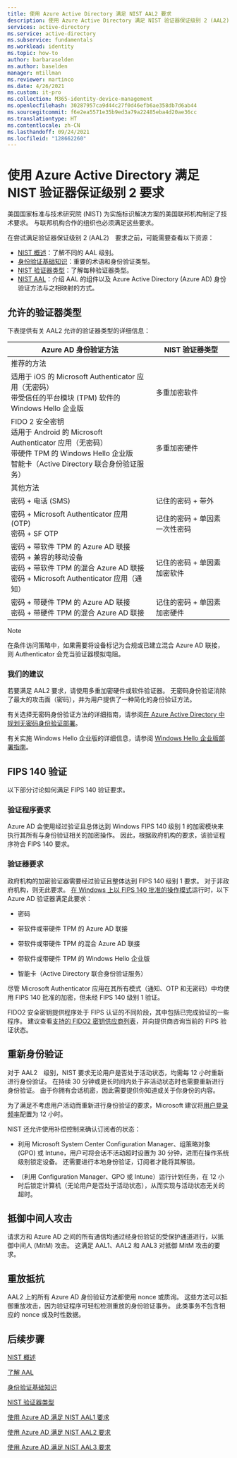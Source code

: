 ```yaml
---
title: 使用 Azure Active Directory 满足 NIST AAL2 要求
description: 使用 Azure Active Directory 满足 NIST 验证器保证级别 2 (AAL2) 要求的指南。
services: active-directory
ms.service: active-directory
ms.subservice: fundamentals
ms.workload: identity
ms.topic: how-to
author: barbaraselden
ms.author: baselden
manager: mtillman
ms.reviewer: martinco
ms.date: 4/26/2021
ms.custom: it-pro
ms.collection: M365-identity-device-management
ms.openlocfilehash: 30287957ca9d44c27f0d46efb6ae358db7d6ab44
ms.sourcegitcommit: f6e2ea5571e35b9ed3a79a22485eba4d20ae36cc
ms.translationtype: HT
ms.contentlocale: zh-CN
ms.lasthandoff: 09/24/2021
ms.locfileid: "128662260"
---
```

# <a name="achieve-nist-authenticator-assurance-level-2-with-azure-active-directory"></a>使用 Azure Active Directory 满足 NIST 验证器保证级别 2 要求

美国国家标准与技术研究院 (NIST) 为实施标识解决方案的美国联邦机构制定了技术要求。 与联邦机构合作的组织也必须满足这些要求。 

在尝试满足验证器保证级别 2 (AAL2)　要求之前，可能需要查看以下资源：
* [NIST 概述](nist-overview.md)：了解不同的 AAL 级别。
* [身份验证基础知识](nist-authentication-basics.md)：重要的术语和身份验证类型。
* [NIST 验证器类型](nist-authenticator-types.md)：了解每种验证器类型。
* [NIST AAL](nist-about-authenticator-assurance-levels.md)：介绍 AAL 的组件以及 Azure Active Directory (Azure AD) 身份验证方法与之相映射的方式。

## <a name="permitted-authenticator-types"></a>允许的验证器类型

下表提供有关 AAL2 允许的验证器类型的详细信息：

| Azure AD 身份验证方法| NIST 验证器类型 | 
| - | - |
| 推荐的方法 |   | 
| 适用于 iOS 的 Microsoft Authenticator 应用（无密码）<br>带受信任的平台模块 (TPM) 软件的 Windows Hello 企业版 | 多重加密软件 |
| FIDO 2 安全密钥<br>适用于 Android 的 Microsoft Authenticator 应用（无密码）<br>带硬件 TPM 的 Windows Hello 企业版<br>智能卡（Active Directory 联合身份验证服务） | 多重加密硬件 |
| 其他方法 |  |
| 密码 + 电话 (SMS) | 记住的密码 + 带外 |
| 密码 + Microsoft Authenticator 应用 (OTP)<br>密码 + SF OTP | 记住的密码 + 单因素一次性密码 |
| 密码 + 带软件 TPM 的 Azure AD 联接 <br>密码 + 兼容的移动设备<br>密码 + 带软件 TPM 的混合 Azure AD 联接 <br>密码 + Microsoft Authenticator 应用（通知） | 记住的密码 + 单因素加密软件 |
| 密码 + 带硬件 TPM 的 Azure AD 联接 <br>密码 + 带硬件 TPM 的混合 Azure AD 联接 | 记住的密码 + 单因素加密硬件 |

> [!NOTE]
> 在条件访问策略中，如果需要将设备标记为合规或已建立混合 Azure AD 联接，则 Authenticator 会充当验证器模拟电阻。

### <a name="our-recommendations"></a>我们的建议

若要满足 AAL2 要求，请使用多重加密硬件或软件验证器。 无密码身份验证消除了最大的攻击面（密码），并为用户提供了一种简化的身份验证方法。 

有关选择无密码身份验证方法的详细指南，请参阅[在 Azure Active Directory 中规划无密码身份验证部署](../authentication/howto-authentication-passwordless-deployment.md)。

有关实施 Windows Hello 企业版的详细信息，请参阅 [Windows Hello 企业版部署指南](/windows/security/identity-protection/hello-for-business/hello-deployment-guide)。

## <a name="fips-140-validation"></a>FIPS 140 验证

以下部分讨论如何满足 FIPS 140 验证要求。

### <a name="verifier-requirements"></a>验证程序要求

Azure AD 会使用经过验证且总体达到 Windows FIPS 140 级别 1 的加密模块来执行其所有与身份验证相关的加密操作。 因此，根据政府机构的要求，该验证程序符合 FIPS 140 要求。

### <a name="authenticator-requirements"></a>验证器要求

政府机构的加密验证器需要经过验证且整体达到 FIPS 140 级别 1 要求。 对于非政府机构，则无此要求。 [在 Windows 上以 FIPS 140 批准的操作模式](/windows/security/threat-protection/fips-140-validation)运行时，以下 Azure AD 验证器满足此要求：

* 密码

* 带软件或带硬件 TPM 的 Azure AD 联接

* 带软件或带硬件 TPM 的混合 Azure AD 联接

* 带软件或带硬件 TPM 的 Windows Hello 企业版

* 智能卡（Active Directory 联合身份验证服务） 

尽管 Microsoft Authenticator 应用在其所有模式（通知、OTP 和无密码）中均使用 FIPS 140 批准的加密，但未经 FIPS 140 级别 1 验证。

FIDO2 安全密钥提供程序处于 FIPS 认证的不同阶段，其中包括已完成验证的一些程序。 建议查看[支持的 FIDO2 密钥供应商列表](../authentication/concept-authentication-passwordless.md#fido2-security-key-providers)，并向提供商咨询当前的 FIPS 验证状态。


## <a name="reauthentication"></a>重新身份验证 

对于 AAL2　级别，NIST 要求无论用户是否处于活动状态，均需每 12 小时重新进行身份验证。 在持续 30 分钟或更长时间内处于非活动状态时也需要重新进行身份验证。 由于你拥有会话机密，因此需要提供你知道或关于你身份的内容。

为了满足不考虑用户活动而重新进行身份验证的要求，Microsoft 建议将[用户登录频率](../conditional-access/howto-conditional-access-session-lifetime.md)配置为 12 小时。 

NIST 还允许使用补偿控制来确认订阅者的状态：

* 利用 Microsoft System Center Configuration Manager、组策略对象 (GPO) 或 Intune，用户可将会话不活动超时设置为 30 分钟，进而在操作系统级别锁定设备。 还需要进行本地身份验证，订阅者才能将其解锁。

* （利用 Configuration Manager、GPO 或 Intune）运行计划任务，在 12 小时后锁定计算机（无论用户是否处于活动状态），从而实现与活动状态无关的超时。

## <a name="man-in-the-middle-resistance"></a>抵御中间人攻击 

请求方和 Azure AD 之间的所有通信均通过经身份验证的受保护通道进行，以抵御中间人 (MitM) 攻击。 这满足 AAL1、AAL2 和 AAL3 对抵御 MitM 攻击的要求。

## <a name="replay-resistance"></a>重放抵抗

AAL2 上的所有 Azure AD 身份验证方法都使用 nonce 或质询。 这些方法可以抵御重放攻击，因为验证程序可轻松检测重放的身份验证事务。 此类事务不包含相应的 nonce 或及时性数据。

## <a name="next-steps"></a>后续步骤 

[NIST 概述](nist-overview.md)

[了解 AAL](nist-about-authenticator-assurance-levels.md)

[身份验证基础知识](nist-authentication-basics.md)

[NIST 验证器类型](nist-authenticator-types.md)

[使用 Azure AD 满足 NIST AAL1 要求](nist-authenticator-assurance-level-1.md)

[使用 Azure AD 满足 NIST AAL2 要求](nist-authenticator-assurance-level-2.md)

[使用 Azure AD 满足 NIST AAL3 要求](nist-authenticator-assurance-level-3.md)
